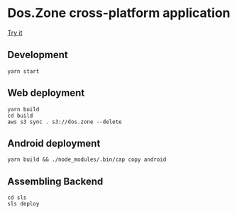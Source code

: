# Dos.Zone cross-platform application

[Try it](https://dos.zone)

## Development

```
yarn start
```

## Web deployment

```
yarn build
cd build
aws s3 sync . s3://dos.zone --delete
```

## Android deployment 

```
yarn build && ./node_modules/.bin/cap copy android
```

## Assembling Backend

```
cd sls
sls deploy
```

